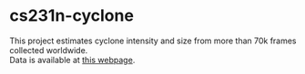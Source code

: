 # cs231n-cyclone

This project estimates cyclone intensity and size from more than 70k frames collected worldwide.<br>
Data is available at [this webpage](https://www.csie.ntu.edu.tw/~htlin/program/TCIR/).
